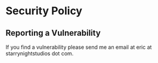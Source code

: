 # Security Policy

## Reporting a Vulnerability

If you find a vulnerability please send me an email at eric at starrynightstudios dot com.
